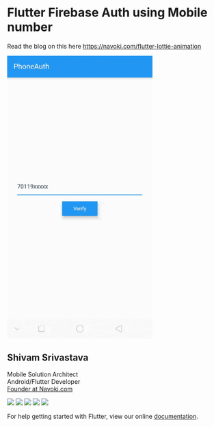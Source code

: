 # Flutter Firebase Auth using Mobile number
Read the blog on this here https://navoki.com/flutter-lottie-animation

<img src="https://github.com/theshivamlko/flutter_firebase-auth-using-mobile/blob/master/example.gif?raw=true"/>



## Shivam Srivastava
Mobile Solution Architect</br>
Android/Flutter Developer</br>
<a href="https://navoki.com">Founder at Navoki.com</a></br>

<a href="https://twitter.com/theshivamlko"><img src="https://navoki.com/wp-content/uploads/2020/04/twitter-icon.png" width="60"></a>
<a href="https://medium.com/@theshivamlko"><img src="https://navoki.com/wp-content/uploads/2020/04/medium-icon.png" width="60"></a>
<a href="https://linkedin.com/in/theshivamlko"><img src="https://navoki.com/wp-content/uploads/2020/04/linkedin-icon.png" width="60"></a>
<a href="https://instagram.com/theshivamlko"><img src="https://navoki.com/wp-content/uploads/2020/04/instagram-icon.png" width="60"></a>
<a href="https://facebook.com/shivamlove11"><img src="https://navoki.com/wp-content/uploads/2020/04/facebook-icon.png" width="60"></a>


For help getting started with Flutter, view our online
[documentation](https://flutter.dev/docs/get-started/install).
